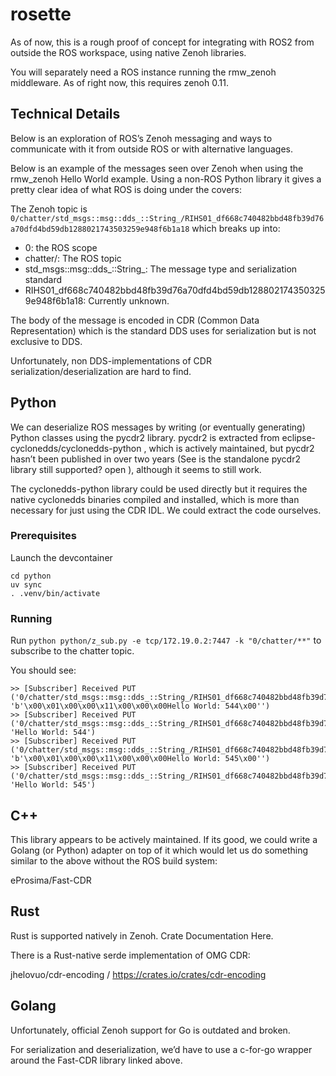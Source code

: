 # rosette

As of now, this is a rough proof of concept for integrating with ROS2 from outside the ROS workspace, using native Zenoh libraries.

You will separately need a ROS instance running the rmw_zenoh middleware. As of right now, this requires zenoh 0.11.

## Technical Details

Below is an exploration of ROS’s Zenoh messaging and ways to communicate with it from outside ROS or with alternative languages.

Below is an example of the messages seen over Zenoh when using the rmw_zenoh Hello World example.  Using a non-ROS Python library it gives a pretty clear idea of what ROS is doing under the covers:

The Zenoh topic is `0/chatter/std_msgs::msg::dds_::String_/RIHS01_df668c740482bbd48fb39d76a70dfd4bd59db1288021743503259e948f6b1a18` which breaks up into:

* 0: the ROS scope
* chatter/: The ROS topic
* std_msgs::msg::dds_::String_: The message type and serialization standard
* RIHS01_df668c740482bbd48fb39d76a70dfd4bd59db1288021743503259e948f6b1a18: Currently unknown.

The body of the message is encoded in CDR (Common Data Representation) which is the standard DDS uses for serialization but is not exclusive to DDS.

Unfortunately, non DDS-implementations of CDR serialization/deserialization are hard to find.

## Python

We can deserialize ROS messages by writing (or eventually generating) Python classes using the pycdr2 library. pycdr2 is extracted from eclipse-cyclonedds/cyclonedds-python , which is actively maintained, but pycdr2 hasn’t been published in over two years (See is the standalone pycdr2 library still supported?
open
 ), although it seems to still work.

The cyclonedds-python library could be used directly but it requires the native cyclonedds binaries compiled and installed, which is more than necessary for just using the CDR IDL. We could extract the code ourselves.

### Prerequisites

Launch the devcontainer

```
cd python
uv sync
. .venv/bin/activate
```

### Running

Run `python python/z_sub.py -e tcp/172.19.0.2:7447 -k "0/chatter/**"` to subscribe to the chatter topic.

You should see:

```
>> [Subscriber] Received PUT ('0/chatter/std_msgs::msg::dds_::String_/RIHS01_df668c740482bbd48fb39d76a70dfd4bd59db1288021743503259e948f6b1a18': 'b'\x00\x01\x00\x00\x11\x00\x00\x00Hello World: 544\x00'')
>> [Subscriber] Received PUT ('0/chatter/std_msgs::msg::dds_::String_/RIHS01_df668c740482bbd48fb39d76a70dfd4bd59db1288021743503259e948f6b1a18': 'Hello World: 544')
>> [Subscriber] Received PUT ('0/chatter/std_msgs::msg::dds_::String_/RIHS01_df668c740482bbd48fb39d76a70dfd4bd59db1288021743503259e948f6b1a18': 'b'\x00\x01\x00\x00\x11\x00\x00\x00Hello World: 545\x00'')
>> [Subscriber] Received PUT ('0/chatter/std_msgs::msg::dds_::String_/RIHS01_df668c740482bbd48fb39d76a70dfd4bd59db1288021743503259e948f6b1a18': 'Hello World: 545')
```

## C++
This library appears to be actively maintained. If its good, we could write a Golang (or Python) adapter on top of it which would let us do something similar to the above without the ROS build system:

eProsima/Fast-CDR

## Rust

Rust is supported natively in Zenoh. Crate Documentation Here.

There is a Rust-native serde implementation of OMG CDR:

jhelovuo/cdr-encoding / https://crates.io/crates/cdr-encoding

## Golang

Unfortunately, official Zenoh support for Go is outdated and broken.

For serialization and deserialization, we’d have to use a c-for-go wrapper around the Fast-CDR library linked above.